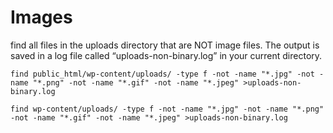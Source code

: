 # Images

find all files in the uploads directory that are NOT image files. The output is saved in a log file called “uploads-non-binary.log” in your current directory.
```
find public_html/wp-content/uploads/ -type f -not -name "*.jpg" -not -name "*.png" -not -name "*.gif" -not -name "*.jpeg" >uploads-non-binary.log
```

```
find wp-content/uploads/ -type f -not -name "*.jpg" -not -name "*.png" -not -name "*.gif" -not -name "*.jpeg" >uploads-non-binary.log
```